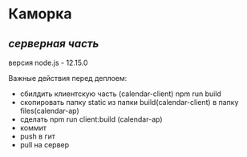 # Каморка

## _серверная часть_

версия node.js - 12.15.0

Важные действия перед деплоем:

- сбилдить клиентскую часть (calendar-client) npm run build
- скопировать папку static из папки build(calendar-client) в папку files(calendar-ap)
- сделать npm run client:build (calendar-ap)
- коммит
- push в гит
- pull на сервер
